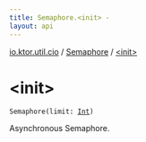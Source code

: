 ```yaml
---
title: Semaphore.<init> - 
layout: api
---
```


<div class='api-docs-breadcrumbs'><a href="../index.html">io.ktor.util.cio</a> / <a href="index.html">Semaphore</a> / <a href="./-init-.html">&lt;init&gt;</a></div>

# &lt;init&gt;

<div class="signature"><code><span class="identifier">Semaphore</span><span class="symbol">(</span><span class="parameterName" id="io.ktor.util.cio.Semaphore$<init>(kotlin.Int)/limit">limit</span><span class="symbol">:</span>&nbsp;<a href="https://kotlinlang.org/api/latest/jvm/stdlib/kotlin/-int/index.html"><span class="identifier">Int</span></a><span class="symbol">)</span></code></div>

Asynchronous Semaphore.

